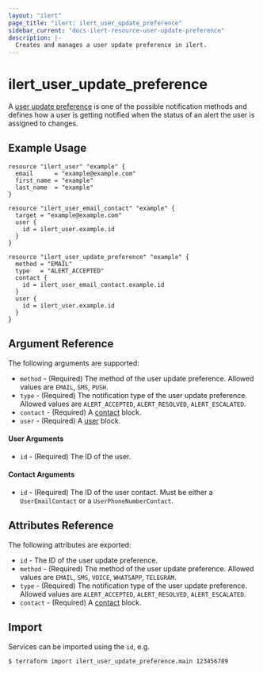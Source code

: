 ```yaml
---
layout: "ilert"
page_title: "ilert: ilert_user_update_preference"
sidebar_current: "docs-ilert-resource-user-update-preference"
description: |-
  Creates and manages a user update preference in ilert.
---
```


# ilert_user_update_preference

A [user update preference](https://api.ilert.com/api-docs/#tag/Notification-Preferences) is one of the possible notification methods and defines how a user is getting notified when the status of an alert the user is assigned to changes.

## Example Usage

```hcl
resource "ilert_user" "example" {
  email      = "example@example.com"
  first_name = "example"
  last_name  = "example"
}

resource "ilert_user_email_contact" "example" {
  target = "example@example.com"
  user {
    id = ilert_user.example.id
  }
}

resource "ilert_user_update_preference" "example" {
  method = "EMAIL"
  type   = "ALERT_ACCEPTED"
  contact {
    id = ilert_user_email_contact.example.id
  }
  user {
    id = ilert_user.example.id
  }
}
```

## Argument Reference

The following arguments are supported:

- `method` - (Required) The method of the user update preference. Allowed values are `EMAIL`, `SMS`, `PUSH`.
- `type` - (Required) The notification type of the user update preference. Allowed values are `ALERT_ACCEPTED`, `ALERT_RESOLVED`, `ALERT_ESCALATED`.
- `contact` - (Required) A [contact](#contact-arguments) block.
- `user` - (Required) A [user](#user-arguments) block.

#### User Arguments

- `id` - (Required) The ID of the user.

#### Contact Arguments

- `id` - (Required) The ID of the user contact. Must be either a `UserEmailContact` or a `UserPhoneNumberContact`.

## Attributes Reference

The following attributes are exported:

- `id` - The ID of the user update preference.
- `method` - (Required) The method of the user update preference. Allowed values are `EMAIL`, `SMS`, `VOICE`, `WHATSAPP`, `TELEGRAM`.
- `type` - (Required) The notification type of the user update preference. Allowed values are `ALERT_ACCEPTED`, `ALERT_RESOLVED`, `ALERT_ESCALATED`.
- `contact` - (Required) A [contact](#contact-arguments) block.

## Import

Services can be imported using the `id`, e.g.

```sh
$ terraform import ilert_user_update_preference.main 123456789
```
